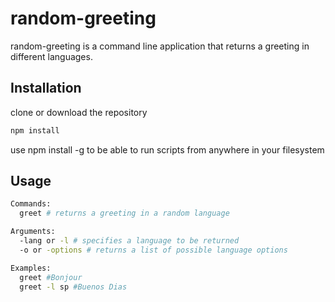   # random-greeting

random-greeting is a command line application that returns a greeting in different languages.

## Installation
clone or download the repository

```bash
npm install
```

use npm install -g to be able to run scripts from anywhere in your filesystem

## Usage

```bash
Commands:
  greet # returns a greeting in a random language

Arguments:
  -lang or -l # specifies a language to be returned
  -o or -options # returns a list of possible language options

Examples:
  greet #Bonjour
  greet -l sp #Buenos Dias
```